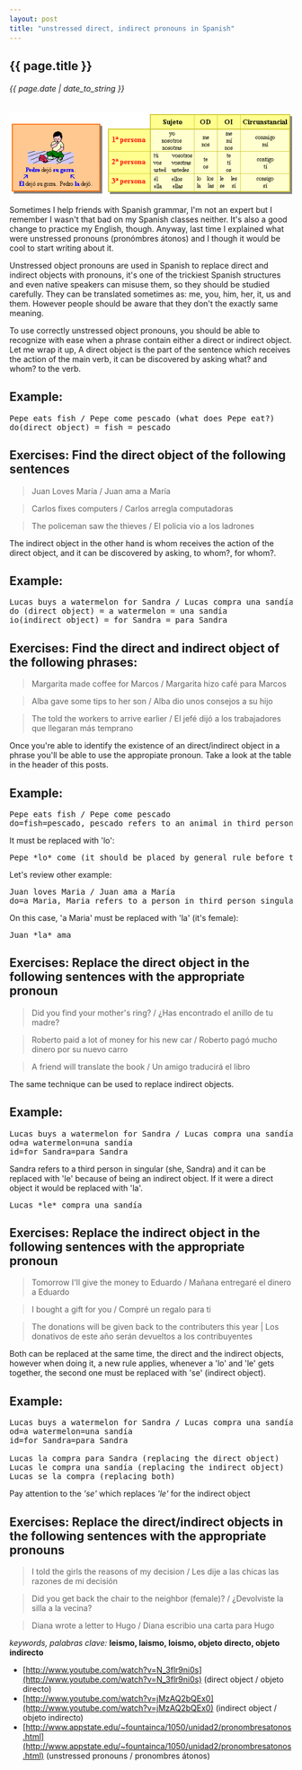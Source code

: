 ```yaml
---
layout: post
title: "unstressed direct, indirect pronouns in Spanish"
---
```


## {{ page.title }}
###### {{ page.date | date_to_string }}

**[![](/assets/img/92.png)](/assets/img/92.png)**

Sometimes I help friends with Spanish grammar, I'm not an expert but I remember I wasn't that bad on my Spanish classes neither. It's also a good change to practice my English, though. Anyway, last time I explained what were unstressed pronouns (pronómbres átonos) and I though it would be cool to start writing about it.

Unstressed object pronouns are used in Spanish to replace direct and indirect objects with pronouns, it's one of the trickiest Spanish structures and even native speakers can misuse them, so they should be studied carefully. They can be translated sometimes as: me, you, him, her, it, us and them. However people should be aware that they don't the exactly same meaning.

To use correctly unstressed object pronouns, you should be able to recognize with ease when a phrase contain either a direct or indirect object. Let me wrap it up, A direct object is the part of the sentence which receives the action of the main verb, it can be discovered by asking what? and whom? to the verb.

## Example:

<pre>
Pepe eats fish / Pepe come pescado (what does Pepe eat?)
do(direct object) = fish = pescado
</pre>

## Exercises: Find the direct object of the following sentences

> Juan Loves María / Juan ama a María

> Carlos fixes computers / Carlos arregla computadoras

> The policeman saw the thieves / El policia vio a los ladrones

The indirect object in the other hand is whom receives the action of the direct object, and it can be discovered by asking, to whom?, for whom?.

## Example:

<pre>
Lucas buys a watermelon for Sandra / Lucas compra una sandía para Sandra
do (direct object) = a watermelon = una sandía
io(indirect object) = for Sandra = para Sandra
</pre>

## Exercises: Find the direct and indirect object of the following phrases:

> Margarita made coffee for Marcos / Margarita hizo café para Marcos

> Alba gave some tips to her son / Alba dio unos consejos a su hijo

> The told the workers to arrive earlier / El jefé dijó a los trabajadores que llegaran más temprano

Once you're able to identify the existence of an direct/indirect object in a phrase you'll be able to use the appropiate pronoun. Take a look at the table in the header of this posts.

## Example:

<pre>
Pepe eats fish / Pepe come pescado
do=fish=pescado, pescado refers to an animal in third person singular (he, the fish)
</pre>

It must be replaced with 'lo':

<pre>
Pepe *lo* come (it should be placed by general rule before the main verb)
</pre>

Let's review other example:

<pre>
Juan loves Maria / Juan ama a María
do=a Maria, Maria refers to a person in third person singular (she, Maria)
</pre>

On this case, 'a Maria' must be replaced with 'la' (it's female):

<pre>
Juan *la* ama
</pre>

## Exercises: Replace the direct object in the following sentences with the appropriate pronoun

> Did you find your mother's ring? / ¿Has encontrado el anillo de tu madre?

> Roberto paid a lot of money for his new car / Roberto pagó mucho dinero por su nuevo carro

> A friend will translate the book / Un amigo traducirá el libro

The same technique can be used to replace indirect objects.

## Example:

<pre>
Lucas buys a watermelon for Sandra / Lucas compra una sandía para Sandra
od=a watermelon=una sandía
id=for Sandra=para Sandra
</pre>

Sandra refers to a third person in singular (she, Sandra) and it can be replaced with 'le' because of being an indirect object. If it were a direct object it would be replaced with 'la'.

<pre>
Lucas *le* compra una sandía
</pre>

## Exercises: Replace the indirect object in the following sentences with the appropriate pronoun

> Tomorrow I'll give the money to Eduardo / Mañana entregaré el dinero a Eduardo

> I bought a gift for you / Compré un regalo para ti

> The donations will be given back to the contributers this year | Los donativos de este año serán devueltos a los contribuyentes

Both can be replaced at the same time, the direct and the indirect objects, however when doing it, a new rule applies, whenever a 'lo' and 'le' gets together, the second one must be replaced with 'se' (indirect object).

## Example:

<pre>
Lucas buys a watermelon for Sandra / Lucas compra una sandía para Sandra
od=a watermelon=una sandía
id=for Sandra=para Sandra

Lucas la compra para Sandra (replacing the direct object)
Lucas le compra una sandía (replacing the indirect object)
Lucas se la compra (replacing both) 
</pre>

Pay attention to the *'se'* which replaces *'le'* for the indirect object

## Exercises: Replace the direct/indirect objects in the following sentences with the appropriate pronouns

> I told the girls the reasons of my decision / Les dije a las chicas las razones de mi decisión

> Did you get back the chair to the neighbor (female)?  / ¿Devolviste la silla a la vecina?

> Diana wrote a letter to Hugo / Diana escribio una carta para Hugo

*keywords, palabras clave:* **leismo, laismo, loismo, objeto directo, objeto indirecto**

- [http://www.youtube.com/watch?v=N_3flr9ni0s](http://www.youtube.com/watch?v=N_3flr9ni0s) (direct object / objeto directo)
- [http://www.youtube.com/watch?v=jMzAQ2bQEx0](http://www.youtube.com/watch?v=jMzAQ2bQEx0) (indirect object / objeto indirecto)
- [http://www.appstate.edu/~fountainca/1050/unidad2/pronombresatonos.html](http://www.appstate.edu/~fountainca/1050/unidad2/pronombresatonos.html) (unstressed pronouns / pronombres átonos)
